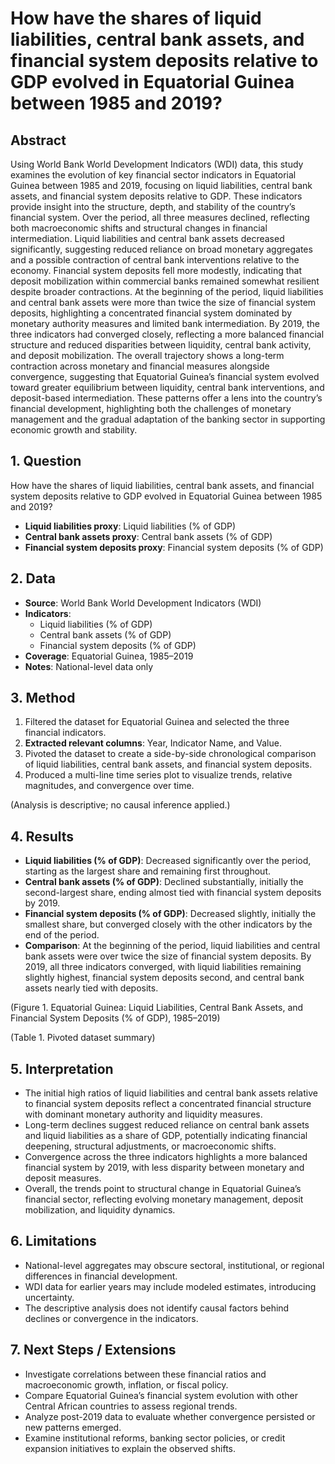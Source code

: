 # How have the shares of liquid liabilities, central bank assets, and financial system deposits relative to GDP evolved in Equatorial Guinea between 1985 and 2019?

## Abstract

Using World Bank World Development Indicators (WDI) data, this study examines the evolution of key financial sector indicators in Equatorial Guinea between 1985 and 2019, focusing on liquid liabilities, central bank assets, and financial system deposits relative to GDP. These indicators provide insight into the structure, depth, and stability of the country’s financial system. Over the period, all three measures declined, reflecting both macroeconomic shifts and structural changes in financial intermediation. Liquid liabilities and central bank assets decreased significantly, suggesting reduced reliance on broad monetary aggregates and a possible contraction of central bank interventions relative to the economy. Financial system deposits fell more modestly, indicating that deposit mobilization within commercial banks remained somewhat resilient despite broader contractions. At the beginning of the period, liquid liabilities and central bank assets were more than twice the size of financial system deposits, highlighting a concentrated financial system dominated by monetary authority measures and limited bank intermediation. By 2019, the three indicators had converged closely, reflecting a more balanced financial structure and reduced disparities between liquidity, central bank activity, and deposit mobilization. The overall trajectory shows a long-term contraction across monetary and financial measures alongside convergence, suggesting that Equatorial Guinea’s financial system evolved toward greater equilibrium between liquidity, central bank interventions, and deposit-based intermediation. These patterns offer a lens into the country’s financial development, highlighting both the challenges of monetary management and the gradual adaptation of the banking sector in supporting economic growth and stability.

## 1. Question

How have the shares of liquid liabilities, central bank assets, and financial system deposits relative to GDP evolved in Equatorial Guinea between 1985 and 2019?

- **Liquid liabilities proxy**: Liquid liabilities (% of GDP)
- **Central bank assets proxy**: Central bank assets (% of GDP)
- **Financial system deposits proxy**: Financial system deposits (% of GDP)

## 2. Data

- **Source**: World Bank World Development Indicators (WDI)
- **Indicators**:
  - Liquid liabilities (% of GDP)
  - Central bank assets (% of GDP)
  - Financial system deposits (% of GDP)
- **Coverage**: Equatorial Guinea, 1985–2019
- **Notes**: National-level data only

## 3. Method

1. Filtered the dataset for Equatorial Guinea and selected the three financial indicators.
2. **Extracted relevant columns**: Year, Indicator Name, and Value.
3. Pivoted the dataset to create a side-by-side chronological comparison of liquid liabilities, central bank assets, and financial system deposits.
4. Produced a multi-line time series plot to visualize trends, relative magnitudes, and convergence over time.

(Analysis is descriptive; no causal inference applied.)

## 4. Results

- **Liquid liabilities (% of GDP)**: Decreased significantly over the period, starting as the largest share and remaining first throughout.
- **Central bank assets (% of GDP)**: Declined substantially, initially the second-largest share, ending almost tied with financial system deposits by 2019.
- **Financial system deposits (% of GDP)**: Decreased slightly, initially the smallest share, but converged closely with the other indicators by the end of the period.
- **Comparison**: At the beginning of the period, liquid liabilities and central bank assets were over twice the size of financial system deposits. By 2019, all three indicators converged, with liquid liabilities remaining slightly highest, financial system deposits second, and central bank assets nearly tied with deposits.

(Figure 1. Equatorial Guinea: Liquid Liabilities, Central Bank Assets, and Financial System Deposits (% of GDP), 1985–2019)

(Table 1. Pivoted dataset summary)

## 5. Interpretation

- The initial high ratios of liquid liabilities and central bank assets relative to financial system deposits reflect a concentrated financial structure with dominant monetary authority and liquidity measures.
- Long-term declines suggest reduced reliance on central bank assets and liquid liabilities as a share of GDP, potentially indicating financial deepening, structural adjustments, or macroeconomic shifts.
- Convergence across the three indicators highlights a more balanced financial system by 2019, with less disparity between monetary and deposit measures.
- Overall, the trends point to structural change in Equatorial Guinea’s financial sector, reflecting evolving monetary management, deposit mobilization, and liquidity dynamics.

## 6. Limitations

- National-level aggregates may obscure sectoral, institutional, or regional differences in financial development.
- WDI data for earlier years may include modeled estimates, introducing uncertainty.
- The descriptive analysis does not identify causal factors behind declines or convergence in the indicators.

## 7. Next Steps / Extensions

- Investigate correlations between these financial ratios and macroeconomic growth, inflation, or fiscal policy.
- Compare Equatorial Guinea’s financial system evolution with other Central African countries to assess regional trends.
- Analyze post-2019 data to evaluate whether convergence persisted or new patterns emerged.
- Examine institutional reforms, banking sector policies, or credit expansion initiatives to explain the observed shifts.
